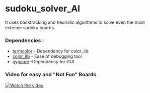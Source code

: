# sudoku_solver_AI
It uses backtracking and heuristic algorithms to solve even the most extreme sudoku boards.


### Dependencies :
* [termcolor](https://pypi.org/project/termcolor/) - Dependency for color_lib
* [color_lib](https://github.com/Ozer-T/color_library) - Ease of debugging tool 
* [pygame](https://www.pygame.org/docs/) -Dependency for GUI



### Video for easy and "Not Fun" Boards
[![Watch the video](https://i.ytimg.com/an_webp/Cs4pDm_2hR4/mqdefault_6s.webp?du=3000&sqp=CMyX5_wF&rs=AOn4CLDrosL0bkj2MVUO4o-m8HJqmTl2Zg)](https://www.linkedin.com/feed/update/urn:li:activity:6616275142794326016/)
